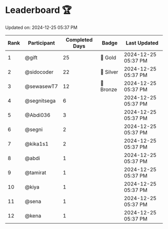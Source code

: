 # Leaderboard 🏆

Updated on: 2024-12-25 05:37 PM

| Rank | Participant       | Completed Days | Badge      | Last Updated         |
|------|-------------------|----------------|------------|----------------------|
| 1    | @gift             | 25             | 🏅 Gold     | 2024-12-25 05:37 PM |
| 2    | @sidocoder        | 22             | 🥈 Silver   | 2024-12-25 05:37 PM |
| 3    | @sewasewT7        | 12             | 🥉 Bronze   | 2024-12-25 05:37 PM |
| 4    | @segnitsega       | 6              |            | 2024-12-25 05:37 PM |
| 5    | @Abdi036          | 3              |            | 2024-12-25 05:37 PM |
| 6    | @segni            | 2              |            | 2024-12-25 05:37 PM |
| 7    | @kika1s1          | 2              |            | 2024-12-25 05:37 PM |
| 8    | @abdi             | 1              |            | 2024-12-25 05:37 PM |
| 9    | @tamirat          | 1              |            | 2024-12-25 05:37 PM |
| 10   | @kiya             | 1              |            | 2024-12-25 05:37 PM |
| 11   | @sena             | 1              |            | 2024-12-25 05:37 PM |
| 12   | @kena             | 1              |            | 2024-12-25 05:37 PM |
